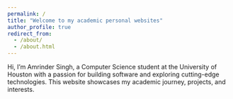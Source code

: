 ```yaml
---
permalink: /
title: "Welcome to my academic personal websites"
author_profile: true
redirect_from: 
  - /about/
  - /about.html
---
```


Hi, I’m Amrinder Singh, a Computer Science student at the University of Houston with a passion for building software and exploring cutting-edge technologies. This website showcases my academic journey, projects, and interests.

